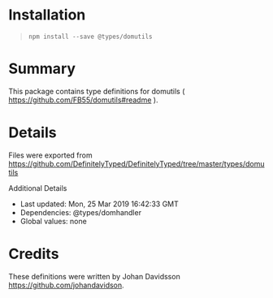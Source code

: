 # Installation
> `npm install --save @types/domutils`

# Summary
This package contains type definitions for domutils ( https://github.com/FB55/domutils#readme ).

# Details
Files were exported from https://github.com/DefinitelyTyped/DefinitelyTyped/tree/master/types/domutils

Additional Details
 * Last updated: Mon, 25 Mar 2019 16:42:33 GMT
 * Dependencies: @types/domhandler
 * Global values: none

# Credits
These definitions were written by Johan Davidsson <https://github.com/johandavidson>.
